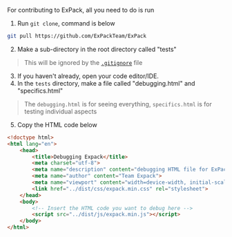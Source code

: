 For contributing to ExPack, all you need to do is run
1. Run `git clone`, command is below
```bash
git pull https://github.com/ExPackTeam/ExPack
```
2. Make a sub-directory in the root directory called "tests"
> This will be ignored by the [`.gitignore`](https://github.com/ExPackTeam/ExPack/blob/development/.gitignore) file
3. If you haven't already, open your code editor/IDE.
4. In the `tests` directory, make a file called "debugging.html" and "specifics.html"
> The `debugging.html` is for seeing everything, `specifics.html` is for testing individual aspects
5. Copy the HTML code below
```html
<!doctype html>
<html lang="en">
    <head>
        <title>Debugging Expack</title>
        <meta charset="utf-8">
        <meta name="description" content="debugging HTML file for ExPack">
        <meta name="author" content="Team Expack">
        <meta name="viewport" content="width=device-width, initial-scale=1.0">
        <link href="../dist/css/expack.min.css" rel="stylesheet">
    </head>
    <body>
        <!-- Insert the HTML code you want to debug here -->
        <script src="../dist/js/expack.min.js"></script>
    </body>
</html>
```